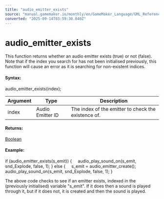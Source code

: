 ```yaml
---
title: "audio_emitter_exists"
source: "manual.gamemaker.io/monthly/en/GameMaker_Language/GML_Reference/Asset_Management/Audio/Audio_Emitters/audio_emitter_exists.htm"
converted: "2025-09-14T03:59:30.840Z"
---
```


# audio\_emitter\_exists

This function returns whether an audio emitter exists (true) or not (false). Note that if the index you search for has not been initialised previously, this function will cause an error as it is searching for non-existent indices.

#### Syntax:

audio\_emitter\_exists(index);

| Argument | Type | Description |
| --- | --- | --- |
| index | Audio Emitter ID | The index of the emitter to check the existence of. |

#### Returns:

[Boolean](../../../../GML_Overview/Data_Types.md)

#### Example:

if (audio\_emitter\_exists(s\_emit))
{
    audio\_play\_sound\_on(s\_emit, snd\_Explode, false, 1);
}
else
{
    s\_emit = audio\_emitter\_create();
    audio\_play\_sound\_on(s\_emit, snd\_Explode, false, 1);
}

The above code checks to see if an emitter exists, indexed in the (previously initialised) variable "s\_emit". If it does then a sound is played through it, but if it does not, it is created and then the sound is played.
